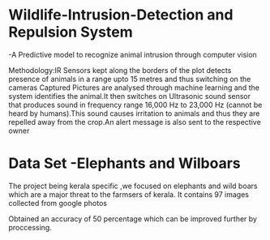 # Wildlife-Intrusion-Detection and Repulsion System
 -A Predictive model to recognize animal intrusion  through computer vision
 
 Methodology:IR Sensors kept along the borders of the plot detects presence of animals in a range upto 15 metres and thus switching on the cameras
 Captured Pictures are analysed through machine learning and the system identifies the animal.It then switches on Ultrasonic sound sensor that produces sound in frequency range  16,000 Hz to 23,000 Hz (cannot be heard by humans).This sound causes irritation to animals and thus they are repelled away from the crop.An alert message  is also sent to the respective owner
 
 # Data Set -Elephants and Wilboars
 The project being kerala specific ,we focused on elephants and wild boars which are a major threat to the farmsers of kerala.
 It contains 97 images collected from google photos
 
 Obtained an accuracy of 50 percentage which can be improved further by proccessing.
